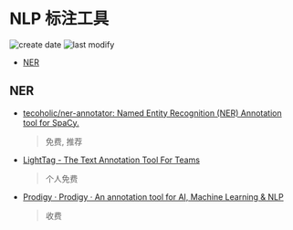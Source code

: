 NLP 标注工具
===
<!--START_SECTION:badge-->
![create date](https://img.shields.io/static/v1?label=create%20date&message=2022-12-xx&label_color=gray&color=lightsteelblue&style=flat-square)
![last modify](https://img.shields.io/static/v1?label=last%20modify&message=2025-08-03%2022%3A42%3A16&label_color=gray&color=thistle&style=flat-square)
<!--END_SECTION:badge-->
<!--info
top: false
draft: false
hidden: false
tags: [nlp_tool]
-->

<!-- TOC -->
- [NER](#ner)
<!-- TOC -->


## NER
- [tecoholic/ner-annotator: Named Entity Recognition (NER) Annotation tool for SpaCy.](https://github.com/tecoholic/ner-annotator)
    > 免费, 推荐
- [LightTag - The Text Annotation Tool For Teams](https://www.lighttag.io/)
    > 个人免费
- [Prodigy · Prodigy · An annotation tool for AI, Machine Learning & NLP](https://prodi.gy/)
    > 收费